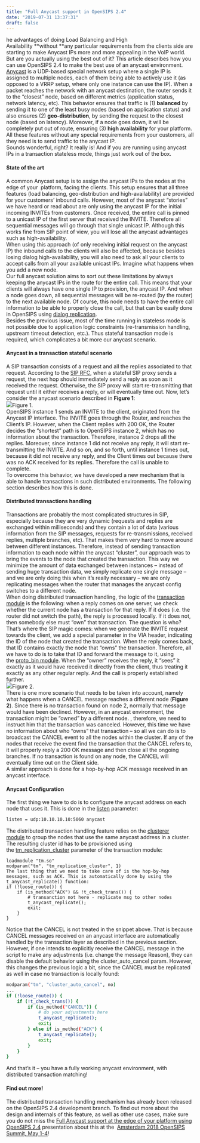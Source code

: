 ```yaml
---
title: "Full Anycast support in OpenSIPS 2.4"
date: "2019-07-31 13:37:31"
draft: false
---
```

he advantages of doing Load Balancing and High Availability **without **any particular requirements from the clients side are starting to make Anycast IPs more and more appealing in the VoIP world. But are you actually using the best out of it? This article describes how you can use OpenSIPS 2.4 to make the best use of an anycast environment.<br />[Anycast](https://en.wikipedia.org/wiki/Anycast) is a UDP-based special network setup where a single IP is assigned to multiple nodes, each of them being able to actively use it (as opposed to a VRRP setup, where only one instance can use the IP). When a packet reaches the network with an anycast destination, the router sends it to the “closest” node, based on different metrics (application status, network latency, etc). This behavior ensures that traffic is (1) **balanced** by sending it to one of the least busy nodes (based on application status) and also ensures (2) **geo-distribution**, by sending the request to the closest node (based on latency). Moreover, if a node goes down, it will be completely put out of route, ensuring (3) **high availability** for your platform. All these features without any special requirements from your customers, all they need is to send traffic to the anycast IP.<br />Sounds wonderful, right? It really is! And if you are running using anycast IPs in a transaction stateless mode, things just work out of the box.

#### State of the art
A common Anycast setup is to assign the anycast IPs to the nodes at the edge of your  platform, facing the clients. This setup ensures that all three features (load balancing, geo-distribution and high-availability) are provided for your customers’ inbound calls. However, most of the anycast “stories” we have heard or read about are only using the anycast IP for the initial incoming INVITEs from customers. Once received, the entire call is pinned to a unicast IP of the first server that received the INVITE. Therefore all sequential messages will go through that single unicast IP. Although this works fine from SIP point of view, you will lose all the anycast advantages such as high-availability.<br />When using this approach (of only receiving initial request on the anycast IP) the inbound calls to the clients will also be affected, because besides losing dialog high-availability, you will also need to ask all your clients to accept calls from all your available unicast IPs. Imagine what happens when you add a new node.<br />Our full anycast solution aims to sort out these limitations by always keeping the anycast IPs in the route for the entire call. This means that your clients will always have one single IP to provision, the anycast IP. And when a node goes down, all sequential messages will be re-routed (by the router) to the next available node. Of course, this node needs to have the entire call information to be able to properly close the call, but that can be easily done in OpenSIPS using [dialog replication](http://www.opensips.org/html/docs/modules/2.4.x/dialog.html#idp5554400).<br />Besides the previous issue, most of the time running in stateless mode is not possible due to application logic constraints (re-transmission handling, upstream timeout detection, etc.). Thus stateful transaction mode is required, which complicates a bit more our anycast scenario.

#### Anycast in a transaction stateful scenario
A SIP transaction consists of a request and all the replies associated to that request. According to the [SIP RFC](https://www.ietf.org/rfc/rfc3261.txt), when a stateful SIP proxy sends a request, the next hop should immediately send a reply as soon as it received the request. Otherwise, the SIP proxy will start re-transmitting that request until it either receives a reply, or will eventually time out. Now, let’s consider the anycast scenario described in **Figure 1**:<br />![](https://blogopensips.files.wordpress.com/2018/03/anycast-transaction-stateful.png?w=380&h=462#align=left&display=inline&height=462&originHeight=462&originWidth=380&status=uploading&width=380)Figure 1.<br />OpenSIPS instance 1 sends an INVITE to the client, originated from the Anycast IP interface. The INVITE goes through the Router, and reaches the Client’s IP. However, when the Client replies with 200 OK, the Router decides the “shortest” path is to OpenSIPS instance 2, which has no information about the transaction. Therefore, instance 2 drops all the replies. Moreover, since instance 1 did not receive any reply, it will start re-transmitting the INVITE. And so on, and so forth, until instance 1 times out, because it did not receive any reply, and the Client times out because there was no ACK received for its replies. Therefore the call is unable to complete.<br />To overcome this behavior, we have developed a new mechanism that is able to handle transactions in such distributed environments. The following section describes how this is done.

#### Distributed transactions handling
Transactions are probably the most complicated structures in SIP, especially because they are very dynamic (requests and replies are exchanged within milliseconds) and they contain a lot of data (various information from the SIP messages, requests for re-transmissions, received replies, multiple branches, etc). That makes them very hard to move around between different instances. Therefore, instead of sending transaction information to each node within the anycast “cluster”, our approach was to bring the events to the node that created the transaction. This way we minimize the amount of data exchanged between instances – instead of sending huge transaction data, we simply replicate one single message –  and we are only doing this when it’s really necessary – we are only replicating messages when the router that manages the anycast config switches to a different node.<br />When doing distributed transaction handling, the logic of the [transaction module](http://www.opensips.org/html/docs/modules/2.4.x/tm.html) is the following: when a reply comes on one server, we check whether the current node has a transaction for that reply. If it does (i.e. the router did not switch the path), the reply is processed locally. If it does not, then somebody else must “own” that transaction. The question is who? That’s where the SIP magic comes: when we generate the INVITE request towards the client, we add a special parameter in the VIA header, indicating the ID of the node that created the transaction. When the reply comes back, that ID contains exactly the node that “owns” the transaction. Therefore, all we have to do is to take that ID and forward the message to it, using the [proto_bin module](http://www.opensips.org/html/docs/modules/2.4.x/proto_bin). When the “owner” receives the reply, it “sees” it exactly as it would have received it directly from the client, thus treating it exactly as any other regular reply. And the call is properly established further.<br />![](https://cdn.nlark.com/yuque/0/2019/png/280451/1564551492001-1b9052d8-a693-4856-b55a-6ff04ce7f312.png#align=left&display=inline&height=479&originHeight=479&originWidth=394&size=0&status=done&width=394)Figure 2.<br />There is one more scenario that needs to be taken into account, namely what happens when a CANCEL message reaches a different node (**Figure 2**). Since there is no transaction found on node 2, normally that message would have been declined. However, in an anycast environment, the transaction might be “owned” by a different node. , therefore, we need to instruct him that the transaction was canceled. However, this time we have no information about who “owns” that transaction – so all we can do is to broadcast the CANCEL event to all the nodes within the cluster. If any of the nodes that receive the event find the transaction that the CANCEL refers to, it will properly reply a 200 OK message and then close all the ongoing branches. If no transaction is found on any node, the CANCEL will eventually time out on the Client side.<br />A similar approach is done for a hop-by-hop ACK message received in an anycast interface.

#### Anycast Configuration
The first thing we have to do is to configure the anycast address on each node that uses it. This is done in the [listen](http://www.opensips.org/Documentation/Script-CoreParameters-2-4#toc37) parameter:

```bash
listen = udp:10.10.10.10:5060 anycast
```
The distributed transaction handling feature relies on the [clusterer module](http://www.opensips.org/html/docs/modules/2.4.x/clusterer) to group the nodes that use the same anycast address in a cluster. The resulting cluster id has to be provisioned using the [tm_replication_cluster](http://www.opensips.org/html/docs/modules/2.4.x/tm#tm_replication_cluster) parameter of the transaction module:

```
loadmodule "tm.so"
modparam("tm", "tm_replication_cluster", 1)
The last thing that we need to take care of is the hop-by-hop messages, such as ACK. This is automatically done by using the t_anycast_replicate() function:
if (!loose_route()) {
    if (is_method("ACK") && !t_check_trans()) {
        # transanction not here - replicate msg to other nodes
        t_anycast_replicate();
        exit;
    }
}

```

Notice that the CANCEL is not treated in the snippet above. That is because CANCEL messages received on an anycast interface are automatically handled by the transaction layer as described in the previous section. However, if one intends to explicitly receive the CANCEL message in the script to make any adjustments (i.e. change the message Reason), they can disable the default behavior using the cluster_auto_cancel param. However, this changes the previous logic a bit, since the CANCEL must be replicated as well in case no transaction is locally found:

```bash
modparam("tm", "cluster_auto_cancel", no)
...
if (!loose_route()) {
    if (!t_check_trans()) {
        if (is_method("CANCEL")) {
            # do your adjustments here
            t_anycast_replicate();
            exit;
        } else if is_method("ACK") {
            t_anycast_replicate();
            exit;
        }
    }
}
```

And that’s it – you have a fully working anycast environment, with distributed transaction matching!

#### Find out more!
The distributed transaction handling mechanism has already been released on the OpenSIPS 2.4 development branch. To find out more about the design and internals of this feature, as well as other use cases, make sure you do not miss the [Full Anycast support at the edge of your platform using OpenSIPS 2.4](http://www.opensips.org/events/Summit-2018Amsterdam/#mu-schedule) presentation about this at the  [Amsterdam 2018 OpenSIPS Summit, May 1-4](http://www.opensips.org/events/Summit-2018Amsterdam)!


